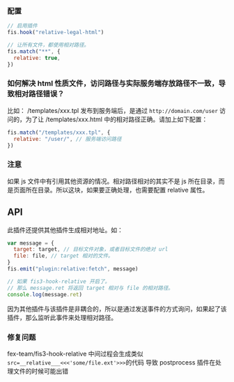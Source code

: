 <!-- markdownlint-disable MD002 MD041 -->

### 配置

```js
// 启用插件
fis.hook("relative-legal-html")

// 让所有文件，都使用相对路径。
fis.match("**", {
  relative: true,
})
```

### 如何解决 html 性质文件，访问路径与实际服务端存放路径不一致，导致相对路径错误？

比如： /templates/xxx.tpl 发布到服务端后，是通过 `http://domain.com/user` 访问的，为了让 /templates/xxx.html 中的相对路径正确。请加上如下配置：

```js
fis.match("/templates/xxx.tpl", {
  relative: "/user/", // 服务端访问路径
})
```

### 注意

如果 js 文件中有引用其他资源的情况。相对路径相对的其实不是 js 所在目录，而是页面所在目录。所以这块，如果要正确处理，也需要配置 relative 属性。

## API

此插件还提供其他插件生成相对地址。如：

```js
var message = {
  target: target, // 目标文件对象，或者目标文件的绝对 url
  file: file, // target 相对的文件。
}
fis.emit("plugin:relative:fetch", message)

// 如果 fis3-hook-relative 开启了。
// 那么 message.ret 将返回 target 相对与 file 的相对路径。
console.log(message.ret)
```

因为其他插件与该插件是非耦合的，所以是通过发送事件的方式询问，如果起了该插件，那么监听此事件来处理相对路径。

### 修复问题

fex-team/fis3-hook-relative 中间过程会生成类似`src=__relative___<<<'some/file.ext'>>>`的代码 导致 postprocess 插件在处理文件的时候可能出错
